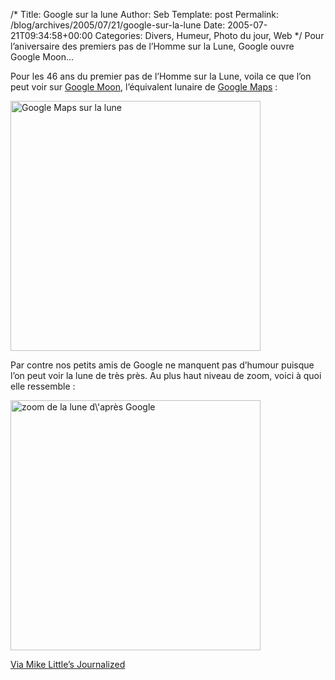 /*
 Title: Google sur la lune
 Author: Seb
 Template: post
 Permalink: /blog/archives/2005/07/21/google-sur-la-lune
 Date: 2005-07-21T09:34:58+00:00
 Categories: Divers, Humeur, Photo du jour, Web
*/
Pour l&rsquo;aniversaire des premiers pas de l&rsquo;Homme sur la Lune, Google ouvre Google Moon&#8230;

<!--more-->

Pour les 46 ans du premier pas de l&rsquo;Homme sur la Lune, voila ce que l&rsquo;on peut voir sur [Google Moon][1], l&rsquo;équivalent lunaire de [Google Maps][2]&nbsp;:

[<img src="http://v05.z720.net/blog/images/20050721_GoogleMoon.jpg" alt="Google Maps sur la lune" width="400" />][3]

Par contre nos petits amis de Google ne manquent pas d&rsquo;humour puisque l&rsquo;on peut voir la lune de très près. Au plus haut niveau de zoom, voici à quoi elle ressemble :

[<img src="http://v05.z720.net/blog/images/20050721_GoogleMoon_zoom.jpg" alt="zoom de la lune d\&#39;apr&egrave;s Google" width="400" />][4]

[Via Mike Little&rsquo;s Journalized][5]

 [1]: http://moon.google.com
 [2]: http://maps.google.com
 [3]: http://v05.z720.net/blog/images/20050721_GoogleMoon.jpg
 [4]: http://v05.z720.net/blog/images/20050721_GoogleMoon_zoom.jpg
 [5]: http://zed1.com/journalized/archives/2005/07/20/google-moon/